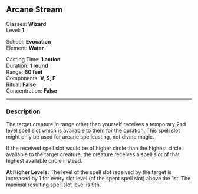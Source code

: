 ## Arcane Stream

Classes: **Wizard**  
Level: **1**  

School: **Evocation**  
Element: **Water**  

Casting Time: **1 action**  
Duration: **1 round**  
Range: **60 feet**  
Components: **V, S, F**  
Ritual: **False**  
Concentration: **False**  

------

### Description

The target creature in range other than yourself receives a temporary 2nd level spell slot which is available to them for the duration. This spell slot might only be used for arcane spellcasting, not divine magic.

If the received spell slot would be of higher circle than the highest circle available to the target creature, the creature receives a spell slot of that highest available circle instead.

**At Higher Levels:** The level of the spell slot received by the target is increased by 1 for every slot level (of the spent spell slot) above the 1st. The maximal resulting spell slot level is 9th.